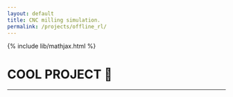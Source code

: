 ```yaml
---
layout: default
title: CNC milling simulation. 
permalink: /projects/offline_rl/
---
```

{% include lib/mathjax.html %}

# COOL PROJECT 🚀



---
